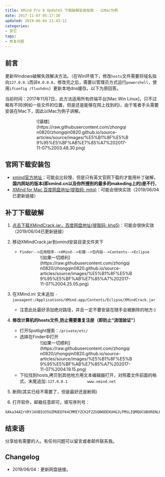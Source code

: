 ```yaml
---
title: XMind Pro 8 Update5 下载破解安装指南 - 以Mac为例
date: 2017-11-07 05:17:30
updated: 2019-06-04 21:43:12
categories:
- 其它
tags:
- 修复问题
---
```

## 前言
更新Windows破解失效解决方法。（在Win环境下，修改`hosts`文件需要将域名指向`127.0.0.1`而非`0.0.0.0`，修改完之后，需要以管理员方式运行`powershell`，使用`ifconfig /flushdns`）更新本地dns缓存。以下为原回答。

当前时间：2017年11月7日，此方法适用所有终端平台[Mac Win Linux]，只不过略有不同(例如一些文件的位置，但是还是能够在网上找到的)，由于笔者手头需要安装在Mac下，因此以Mac为例子讲解。
<div style="width: 300px; margin: auto">
![镇楼](https://raw.githubusercontent.com/zhongqin0820/zhongqin0820.github.io/source-articles/source/images/%E5%B1%8F%E5%B9%95%E5%BF%AB%E7%85%A7%202017-11-07%2003.48.30.png)
</div>

<!-- moew -->
## 官网下载安装包
- [xmind官方地址](http://www.xmind.net/)：可能会比较慢，但是只有英文官网下载的才能用补丁破解，**国内网站的版本(即xmind.cn以及你所搜到的最多的makeding上的)是不行**。
- [XMind for Mac 百度网盘地址(提取码: mitq)](https://pan.baidu.com/s/1CY4jeaQlNCA9HSd-cj-67w)：可能会很快实效（2019/06/04已更新链接）

## 补丁下载破解
1. [点击下载XMindCrack.jar，百度网盘地址(提取码: khq5)](https://pan.baidu.com/s/1m8393yq6OuF06rYs98h35w)：可能会很快实效（2019/06/04已更新链接）
2. 移动XMindCrack.jar到xmind安装目录文件夹下
    - `Finder-->应用程序-->XMind-->右键-->包内容-->Contents-->Eclipse`
   
    <div style="width: 300px; margin: auto">
    ![如果一切顺利](https://raw.githubusercontent.com/zhongqin0820/zhongqin0820.github.io/source-articles/source/images/%E5%B1%8F%E5%B9%95%E5%BF%AB%E7%85%A7%202017-11-07%2004.25.05.png)
    </div>

3. 在XMind.ini 文末追加 `-javaagent:/Applications/XMind.app/Contents/Eclipse/XMindCrack.jar`
    - 注意此处最好添加绝对路径，并且一定不要安装在随手会被删除的地方:)<strong>

4. 修改计算机的hosts文件,防止需要重复注册（即防止“流氓验证”）</strong>
    - 打开Spotlight搜索：`/private/etc/`
    - 选择在Finder中打开

    <div style="width: 300px; margin: auto">
    ![如果一切顺利](https://raw.githubusercontent.com/zhongqin0820/zhongqin0820.github.io/source-articles/source/images/%E5%B1%8F%E5%B9%95%E5%BF%AB%E7%85%A7%202017-11-07%2004.19.15.png)
    </div>

    - 下拉找到hosts,拷贝到其他地方用文本编辑器打开，对照着文件前面的格式，末尾追加`:127.0.0.1         www.xmind.net`

5. 断网(其实已经不需要了，但是最好还是断网)
6. 打开软件，邮箱任意即可，填写序列号：

```
XAka34A2rVRYJ4XBIU35UZMUEEF64CMMIYZCK2FZZUQNODEKUHGJLFMSLIQMQUCUBXRENLK6NZL37JXP4PZXQFILMQ2RG5R7G4QNDO3PSOEUBOCDRYSSXZGRARV6MGA33TN2AMUBHEL4FXMWYTTJDEINJXUAV4BAYKBDCZQWVF3LWYXSDCXY546U3NBGOI3ZPAP2SO3CSQFNB7VVIY123456789012345
```

## 结束语
分享给有需要的人。有任何问题可以留言或者邮件联系我。

## Changelog
- 2019/06/04：更新网盘链接。